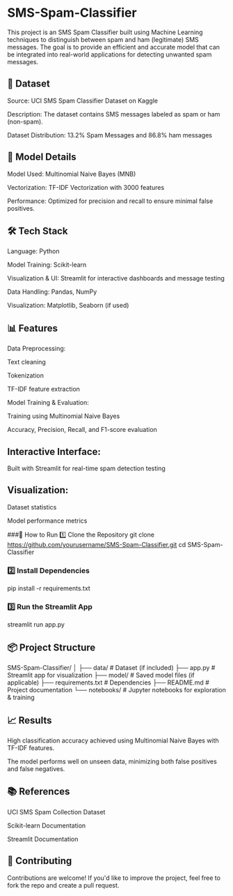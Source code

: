 # SMS-Spam-Classifier

This project is an SMS Spam Classifier built using Machine Learning techniques to distinguish between spam and ham (legitimate) SMS messages. The goal is to provide an efficient and accurate model that can be integrated into real-world applications for detecting unwanted spam messages.

## 📂 Dataset

Source: UCI SMS Spam Classifier Dataset on Kaggle

Description: The dataset contains SMS messages labeled as spam or ham (non-spam).

Dataset Distribution: 13.2% Spam Messages and 86.8% ham messages

## 🧠 Model Details

Model Used: Multinomial Naive Bayes (MNB)

Vectorization: TF-IDF Vectorization with 3000 features

Performance: Optimized for precision and recall to ensure minimal false positives.

## 🛠️ Tech Stack

Language: Python

Model Training: Scikit-learn

Visualization & UI: Streamlit for interactive dashboards and message testing

Data Handling: Pandas, NumPy

Visualization: Matplotlib, Seaborn (if used)

## 📊 Features

Data Preprocessing:

Text cleaning

Tokenization

TF-IDF feature extraction

Model Training & Evaluation:

Training using Multinomial Naive Bayes

Accuracy, Precision, Recall, and F1-score evaluation

## Interactive Interface:

Built with Streamlit for real-time spam detection testing

## Visualization:

Dataset statistics

Model performance metrics

###🚀 How to Run
1️⃣ Clone the Repository
git clone https://github.com/yourusername/SMS-Spam-Classifier.git
cd SMS-Spam-Classifier

### 2️⃣ Install Dependencies
pip install -r requirements.txt

### 3️⃣ Run the Streamlit App
streamlit run app.py

## 📦 Project Structure
SMS-Spam-Classifier/
│
├── data/                   # Dataset (if included)
├── app.py                  # Streamlit app for visualization
├── model/                  # Saved model files (if applicable)
├── requirements.txt        # Dependencies
├── README.md               # Project documentation
└── notebooks/              # Jupyter notebooks for exploration & training

## 📈 Results

High classification accuracy achieved using Multinomial Naive Bayes with TF-IDF features.

The model performs well on unseen data, minimizing both false positives and false negatives.

## 📚 References

UCI SMS Spam Collection Dataset

Scikit-learn Documentation

Streamlit Documentation

## 🤝 Contributing

Contributions are welcome! If you'd like to improve the project, feel free to fork the repo and create a pull request.
